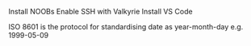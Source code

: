 Install NOOBs
Enable SSH with Valkyrie
Install VS Code

ISO 8601 is the protocol for standardising date as year-month-day e.g. 1999-05-09